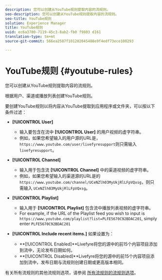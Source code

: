 ```yaml
---
description: 您可以创建从YouTube规则提取内容的流规则。
seo-description: 您可以创建从YouTube规则提取内容的流规则。
seo-title: YouTube规则
solution: Experience Manager
title: YouTube规则
uuid: ec6a3780-7119-45c3-8ab2-fb0 f9803 d161
translation-type: tm+mt
source-git-commit: 566ea2587f101202045488e9f4edf73ece100293

---
```



# YouTube规则 {#youtube-rules}

您可以创建从YouTube规则提取内容的流规则。

根据用户、渠道或播放列表创建YouTube规则。

要创建YouTube规则以将内容从YouTube提取到应用程序或文件夹，可以按以下条件过滤：

* **[!UICONTROL User]**
   * 输入要包含在流中 **[!UICONTROL User]** 的用户视频的虚字符串。
   * 例如，如果您希望输入的用户源的URL是， `https://www.youtube.com/user/livefyresupport`则只需输入 `livefyresupport`。

* **[!UICONTROL Channel]**
   * 输入用于包含流 **[!UICONTROL Channel]** 中的渠道视频的虚字符串。
   * 例如，如果您希望输入的渠道源的URL是的 `https://www.youtube.com/channel/UCeNZlh03MyUkjRlLFpVQxsg`，则只需输入 `UCeNZlh03MyUkjRlLFpVQxsg`。

* **[!UICONTROL Playlist]**
   * 输入用于 **[!UICONTROL Playlist]** 包含流中播放列表视频的虚字符串。
   * For example, if the URL of the Playlist feed you wish to input is `https://www.youtube.com/playlist?list=PLFE5670C92BDAC201`, simply enter `PLFE5670C92BDAC201`

* **[!UICONTROL Include recent items.]** 如果设置为：
   * **[!UICONTROL Enabled]**Livefyre将您的源中的前15个内容项目添加到流中，无论发布日期如何。
   * **[!UICONTROL Disabled]**Livefyre将您的源中的前15个内容项目添加到流中，发布日期与流规则创建日期或更高版本相同。

有关所有流规则的其他流规则选项，请参阅 [所有流规则的流规则选项](../../c-streams/c-stream-rule-options-for-all-stream-rules.md#c_stream_rule_options_for_all_stream_rules)。
